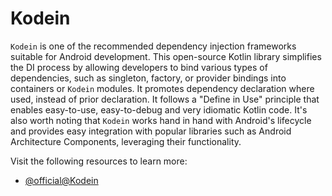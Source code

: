 # Kodein

`Kodein` is one of the recommended dependency injection frameworks suitable for Android development. This open-source Kotlin library simplifies the DI process by allowing developers to bind various types of dependencies, such as singleton, factory, or provider bindings into containers or `Kodein` modules. It promotes dependency declaration where used, instead of prior declaration. It follows a "Define in Use" principle that enables easy-to-use, easy-to-debug and very idiomatic Kotlin code. It's also worth noting that `Kodein` works hand in hand with Android's lifecycle and provides easy integration with popular libraries such as Android Architecture Components, leveraging their functionality.

Visit the following resources to learn more:

- [@official@Kodein](https://insert-kodein.io/)
